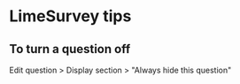 # LimeSurvey tips

## To turn a question off

Edit question > Display section > "Always hide this question"